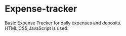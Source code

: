 # Expense-tracker
Basic Expense Tracker for daily expenses and deposits. HTML,CSS,JavaScript is used.
